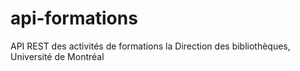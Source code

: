 # api-formations
API REST des activités de formations la Direction des bibliothèques, Université de Montréal
